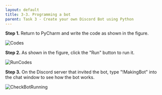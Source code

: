 ```yaml
---
layout: default
title: 3-3. Programming a bot
parent: Task 3 - Create your own Discord Bot using Python
---
```


**Step 1.** Return to PyCharm and write the code as shown in the figure.

![Codes](https://user-images.githubusercontent.com/90645441/161940690-ec416b74-1607-4c0d-81de-76ea38936aa2.png)

**Step 2.** As shown in the figure, click the "Run" button to run it.

![RunCodes](https://user-images.githubusercontent.com/90645441/161940717-5ba50eed-18ba-4b50-8f04-cc5c441bb3cd.png)

**Step 3.** On the Discord server that invited the bot, type "!MakingBot" into the chat window to see how the bot works.

![CheckBotRunning](https://user-images.githubusercontent.com/90645441/161941232-c03e8f39-1dd1-4c0e-a23a-3674712d28fd.png)

